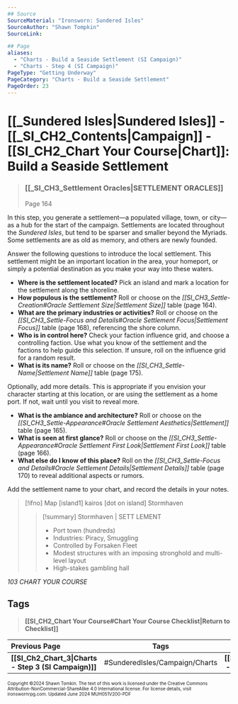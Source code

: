 ```yaml
---
## Source
SourceMaterial: "Ironsworn: Sundered Isles"
SourceAuthor: "Shawn Tompkin"
SourceLink: 

## Page
aliases: 
  - "Charts - Build a Seaside Settlement (SI Campaign)"
  - "Charts - Step 4 (SI Campaign)"
PageType: "Getting Underway"
PageCategory: "Charts - Build a Seaside Settlement"
PageOrder: 23
---
```

# [[_Sundered Isles|Sundered Isles]] - [[_SI_CH2_Contents|Campaign]] - [[SI_CH2_Chart Your Course|Chart]]: Build a Seaside Settlement
> ### [[_SI_CH3_Settlement Oracles|SETTLEMENT ORACLES]]
> Page 164

In this step, you generate a settlement—a populated village, town, or city—as a hub for the start of the campaign. Settlements are located throughout the _Sundered Isles_, but tend to be sparser and smaller beyond the Myriads. Some settlements are as old as memory, and others are newly founded.

Answer the following questions to introduce the local settlement. This settlement might be an important location in the area, your homeport, or simply a potential destination as you make your way into these waters.
- **Where is the settlement located?** Pick an island and mark a location for the settlement along the shoreline.
- **How populous is the settlement?** Roll or choose on the _[[SI_CH3_Settle-Creation#Oracle Settlement Size|Settlement Size]]_ table (page 164).
- **What are the primary industries or activities?** Roll or choose on the _[[SI_CH3_Settle-Focus and Details#Oracle Settlement Focus|Settlement Focus]]_ table (page 168), referencing the shore column.
- **Who is in control here?** Check your faction influence grid, and choose a controlling faction. Use what you know of the settlement and the factions to help guide this selection. If unsure, roll on the influence grid for a random result.
- **What is its name?** Roll or choose on the _[[SI_CH3_Settle-Name|Settlement Name]]_ table (page 175).

Optionally, add more details. This is appropriate if you envision your character starting at this location, or are using the settlement as a home port. If not, wait until you visit to reveal more.

- **What is the ambiance and architecture?** Roll or choose on the _[[SI_CH3_Settle-Appearance#Oracle Settlement Aesthetics|Settlement]]_ table (page 165).
- **What is seen at first glance?** Roll or choose on the _[[SI_CH3_Settle-Appearance#Oracle Settlement First Look|Settlement First Look]]_ table (page 166).
- **What else do I know of this place?** Roll on the _[[SI_CH3_Settle-Focus and Details#Oracle Settlement Details|Settlement Details]]_ table (page 170) to reveal additional aspects or rumors.

Add the settlement name to your chart, and record the details in your notes.

> [!ifno] Map
> [island1] kairos
> [dot on island] Stormhaven
> > [!summary] Stormhaven | SETT LEMENT
> > - Port town (hundreds)
> > - Industries: Piracy, Smuggling
> > - Controlled by Forsaken Fleet
> > - Modest structures with an imposing stronghold and multi-level layout
> > - High-stakes gambling hall

*103 CHART YOUR COURSE*

## Tags
> **[[SI_CH2_Chart Your Course#Chart Your Course Checklist|Return to Checklist]]**

| Previous Page | Tags | Next Page |
| :--- | :---: | ---: |
| **[[SI_Ch2_Chart_3\|Charts - Step 3 (SI Campaign)]]** | #SunderedIsles/Campaign/Charts | **[[SI_CH2_Chart_5\|Charts - Step 5 (SI Campaign)]]** |

<font size=-2>Copyright ©2024 Shawn Tomkin. The text of this work is licensed under the Creative Commons Attribution-NonCommercial-ShareAlike 4.0 International license. For license details, visit ironswornrpg.com. Updated June 2024 MUH051V200-PDF</font>